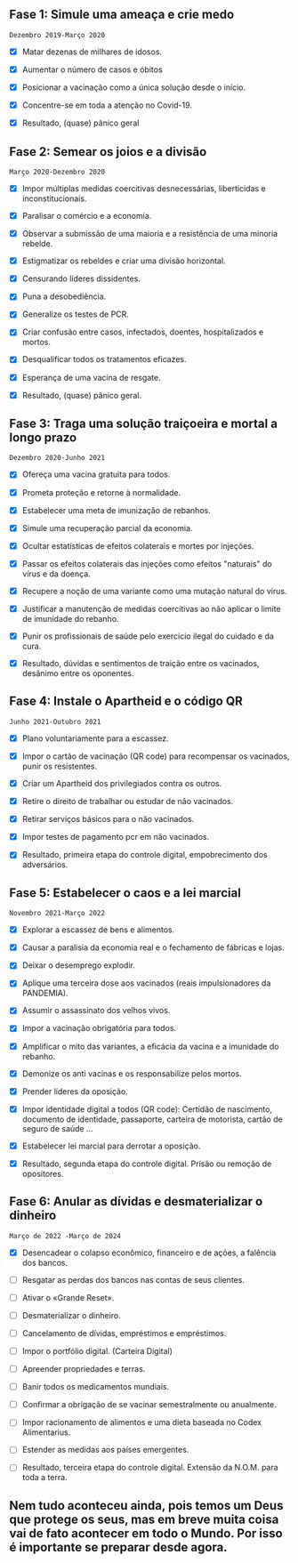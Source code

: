 ## Fase 1: Simule uma ameaça e crie medo

```
Dezembro 2019-Março 2020
```

 - [x] Matar dezenas de milhares de idosos.
  
 - [x] Aumentar o número de casos e óbitos
  
 - [x] Posicionar a vacinação como a única solução desde o início.
  
 - [x] Concentre-se em toda a atenção no Covid-19.
  
 - [x] Resultado, (quase) pânico geral

## Fase 2: Semear os joios e a divisão

```
Março 2020-Dezembro 2020
```

 - [x] Impor múltiplas medidas coercitivas desnecessárias, liberticidas e inconstitucionais.
  
 - [x] Paralisar o comércio e a economia.
  
 - [x] Observar a submissão de uma maioria e a resistência de uma minoria rebelde.
  
 - [x] Estigmatizar os rebeldes e criar uma divisão horizontal.
  
 - [x] Censurando líderes dissidentes.
  
 - [x] Puna a desobediência.
  
 - [x] Generalize os testes de PCR.
  
 - [x] Criar confusão entre casos, infectados, doentes, hospitalizados e mortos.
  
 - [x] Desqualificar todos os tratamentos eficazes.
  
 - [x] Esperança de uma vacina de resgate.
  
 - [x] Resultado, (quase) pânico geral.


## Fase 3: Traga uma solução traiçoeira e mortal a longo prazo

```
Dezembro 2020-Junho 2021
```

 - [x] Ofereça uma vacina gratuita para todos.
  
 - [x] Prometa proteção e retorne à normalidade.
  
 - [x] Estabelecer uma meta de imunização de rebanhos.
  
 - [x] Simule uma recuperação parcial da economia.
  
 - [x] Ocultar estatísticas de efeitos colaterais e mortes por injeções.
  
 - [x] Passar os efeitos colaterais das injeções como efeitos "naturais" do vírus e da doença.
  
 - [x] Recupere a noção de uma variante como uma mutação natural do vírus.
  
 - [x] Justificar a manutenção de medidas coercitivas ao não aplicar o limite de imunidade do rebanho.
  
 - [x] Punir os profissionais de saúde pelo exercício ilegal do cuidado e da cura. 
  
 - [x] Resultado, dúvidas e sentimentos de traição entre os vacinados, desânimo entre os oponentes.

## Fase 4: Instale o Apartheid e o código QR

```
Junho 2021-Outubro 2021
```

 - [x] Plano voluntariamente para a escassez.
  
 - [x] Impor o cartão de vacinação (QR code) para recompensar os vacinados, punir os resistentes.
  
 - [x] Criar um Apartheid dos privilegiados contra os outros.
  
 - [x] Retire o direito de trabalhar ou estudar de não vacinados.
  
 - [x] Retirar serviços básicos para o não vacinados.
  
 - [x] Impor testes de pagamento pcr em não vacinados.
  
 - [x] Resultado, primeira etapa do controle digital, empobrecimento dos adversários.

## Fase 5: Estabelecer o caos e a lei marcial

```
Novembro 2021-Março 2022
```

 - [x] Explorar a escassez de bens e alimentos.
  
 - [x] Causar a paralisia da economia real e o fechamento de fábricas e lojas.
  
 - [x] Deixar o desemprego explodir.
  
 - [x] Aplique uma terceira dose aos vacinados (reais impulsionadores da PANDEMIA).
  
 - [x] Assumir o assassinato dos velhos vivos.
  
 - [x] Impor a vacinação obrigatória para todos.
  
 - [x] Amplificar o mito das variantes, a eficácia da vacina e a imunidade do rebanho.
  
 - [x] Demonize os anti vacinas e os responsabilize pelos mortos.
  
 - [x] Prender líderes da oposição.
   
 - [x] Impor identidade digital a todos (QR code): Certidão de nascimento, documento de identidade, passaporte, carteira de motorista, cartão de seguro de saúde ...
  
 - [x] Estabelecer lei marcial para derrotar a oposição.
  
 - [x] Resultado, segunda etapa do controle digital. Prisão ou remoção de opositores.

## Fase 6: Anular as dívidas e desmaterializar o dinheiro

```
Março de 2022 -Março de 2024
```

 - [x] Desencadear o colapso econômico, financeiro e de ações, a falência dos bancos.
  
 - [ ] Resgatar as perdas dos bancos nas contas de seus clientes.
  
 - [ ] Ativar o «Grande Reset».
  
 - [ ] Desmaterializar o dinheiro.
  
 - [ ] Cancelamento de dívidas, empréstimos e empréstimos.
  
 - [ ] Impor o portfólio digital. (Carteira Digital)
  
 - [ ] Apreender propriedades e terras.
  
 - [ ] Banir todos os medicamentos mundiais.
  
 - [ ] Confirmar a obrigação de se vacinar semestralmente ou anualmente.
  
 - [ ] Impor racionamento de alimentos e uma dieta baseada no Codex Alimentarius.
  
 - [ ] Estender as medidas aos países emergentes.
  
 - [ ] Resultado, terceira etapa do controle digital. Extensão da N.O.M. para toda a terra.



## Nem tudo aconteceu ainda, pois temos um Deus que protege os seus, mas em breve muita coisa vai de fato acontecer em todo o Mundo. Por isso é importante se preparar desde agora. 
